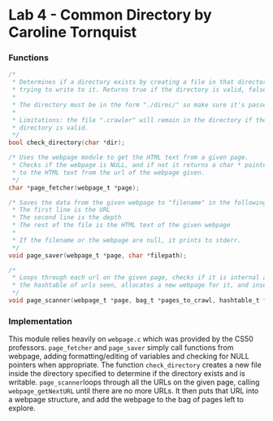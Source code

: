 # Lab 4 - Common Directory by Caroline Tornquist  
  
### Functions

```c 
/*
 * Determines if a directory exists by creating a file in that directory and 
 * trying to write to it. Returns true if the directory is valid, false otherwise. 
 * 
 * The directory must be in the form "./direc/" so make sure it's passed in that way. 
 * 
 * Limitations: the file ".crawler" will remain in the directory if the given
 * directory is valid. 
 */
bool check_directory(char *dir);

/* Uses the webpage module to get the HTML text from a given page. 
 * Checks if the webpage is NULL, and if not it returns a char * pointer
 * to the HTML text from the url of the webpage given. 
 */
char *page_fetcher(webpage_t *page);

/* Saves the data from the given webpage to "filename" in the following format:
 * The first line is the URL
 * The second line is the depth
 * The rest of the file is the HTML text of the given webpage
 * 
 * If the filename or the webpage are null, it prints to stderr. 
 */
void page_saver(webpage_t *page, char *filepath);

/* 
 * Loops through each url on the given page, checks if it is internal and normalizeable, inserts it into
 * the hashtable of urls seen, allocates a new webpage for it, and inserts it into the bag. 
 */
void page_scanner(webpage_t *page, bag_t *pages_to_crawl, hashtable_t *urls_seen);
```

### Implementation

This module relies heavily on ```webpage.c``` which was provided by the CS50 professors. ```page_fetcher``` and ```page_saver``` simply call functions from webpage,  adding formatting/editing of variables and checking for NULL pointers when appropriate. The function ```check_directory``` creates a new file inside the directory specified to determine if the directory exists and is writable. 
```page_scanner```loops through all the URLs on the given page, calling ```webpage_getNextURL``` until there are no more URLs. It then puts that URL into a webpage structure, and add the webpage to the bag of pages left to explore. 
    
